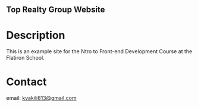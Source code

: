 Top Realty Group Website
---

# Description

This is an example site for the Ntro to Front-end Development Course at the Flatiron School.

# Contact

email: kvakili813@gmail.com
